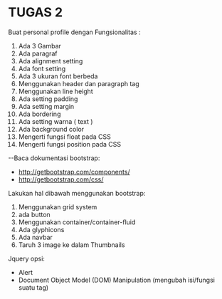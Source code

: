 # TUGAS 2

Buat personal profile dengan Fungsionalitas :

1. Ada 3 Gambar
2. Ada paragraf
3. Ada alignment setting
4. Ada font setting 
5. Ada 3 ukuran font berbeda
6. Menggunakan header dan paragraph tag
7. Menggunakan line height
8. Ada setting padding
9. Ada setting margin
10. Ada bordering
11. Ada setting warna ( text )
12. Ada background color
13. Mengerti fungsi float pada CSS
14. Mengerti fungsi position pada CSS

--Baca dokumentasi bootstrap:
* http://getbootstrap.com/components/
* http://getbootstrap.com/css/

Lakukan hal dibawah menggunakan bootstrap:
1. Menggunakan grid system
2. ada button
3. Menggunakan container/container-fluid
4. Ada glyphicons
5. Ada navbar
5. Taruh 3 image ke dalam Thumbnails

Jquery
opsi:
* Alert
* Document Object Model (DOM) Manipulation (mengubah isi/fungsi suatu tag)
